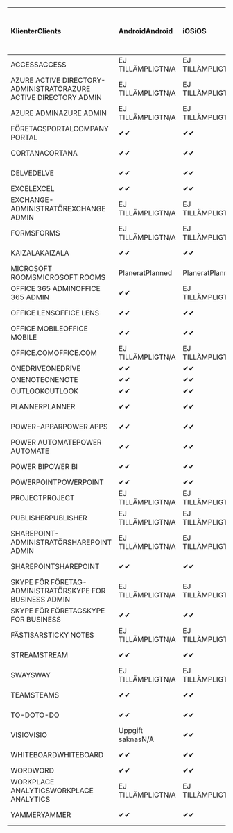 <!-- This file is generated automatically. Changes made to this file will be overwritten.-->
|<span data-ttu-id="c8067-101">Klienter</span><span class="sxs-lookup"><span data-stu-id="c8067-101">Clients</span></span>|<span data-ttu-id="c8067-102">Android</span><span class="sxs-lookup"><span data-stu-id="c8067-102">Android</span></span>|<span data-ttu-id="c8067-103">iOS</span><span class="sxs-lookup"><span data-stu-id="c8067-103">iOS</span></span>|<span data-ttu-id="c8067-104">Mac</span><span class="sxs-lookup"><span data-stu-id="c8067-104">Mac</span></span>|<span data-ttu-id="c8067-105">Windows 10</span><span class="sxs-lookup"><span data-stu-id="c8067-105">Windows 10</span></span><br><span data-ttu-id="c8067-106">Skrivbord</span><span class="sxs-lookup"><span data-stu-id="c8067-106">Desktop</span></span>|<span data-ttu-id="c8067-107">Windows 10</span><span class="sxs-lookup"><span data-stu-id="c8067-107">Windows 10</span></span><br><span data-ttu-id="c8067-108">Moderna appar</span><span class="sxs-lookup"><span data-stu-id="c8067-108">Modern Apps</span></span>|
|:-|:-|:-|:-|:-|:-|
|<span data-ttu-id="c8067-109">ACCESS</span><span class="sxs-lookup"><span data-stu-id="c8067-109">ACCESS</span></span>|<span data-ttu-id="c8067-110">EJ TILLÄMPLIGT</span><span class="sxs-lookup"><span data-stu-id="c8067-110">N/A</span></span>|<span data-ttu-id="c8067-111">EJ TILLÄMPLIGT</span><span class="sxs-lookup"><span data-stu-id="c8067-111">N/A</span></span>|<span data-ttu-id="c8067-112">EJ TILLÄMPLIGT</span><span class="sxs-lookup"><span data-stu-id="c8067-112">N/A</span></span>|<span data-ttu-id="c8067-113">✔</span><span class="sxs-lookup"><span data-stu-id="c8067-113">✔</span></span>|<span data-ttu-id="c8067-114">Uppgift saknas</span><span class="sxs-lookup"><span data-stu-id="c8067-114">N/A</span></span>|
|<span data-ttu-id="c8067-115">AZURE ACTIVE DIRECTORY-ADMINISTRATÖR</span><span class="sxs-lookup"><span data-stu-id="c8067-115">AZURE ACTIVE DIRECTORY ADMIN</span></span>|<span data-ttu-id="c8067-116">EJ TILLÄMPLIGT</span><span class="sxs-lookup"><span data-stu-id="c8067-116">N/A</span></span>|<span data-ttu-id="c8067-117">EJ TILLÄMPLIGT</span><span class="sxs-lookup"><span data-stu-id="c8067-117">N/A</span></span>|<span data-ttu-id="c8067-118">EJ TILLÄMPLIGT</span><span class="sxs-lookup"><span data-stu-id="c8067-118">N/A</span></span>|<span data-ttu-id="c8067-119">✔</span><span class="sxs-lookup"><span data-stu-id="c8067-119">✔</span></span>|<span data-ttu-id="c8067-120">Uppgift saknas</span><span class="sxs-lookup"><span data-stu-id="c8067-120">N/A</span></span>|
|<span data-ttu-id="c8067-121">AZURE ADMIN</span><span class="sxs-lookup"><span data-stu-id="c8067-121">AZURE ADMIN</span></span>|<span data-ttu-id="c8067-122">EJ TILLÄMPLIGT</span><span class="sxs-lookup"><span data-stu-id="c8067-122">N/A</span></span>|<span data-ttu-id="c8067-123">EJ TILLÄMPLIGT</span><span class="sxs-lookup"><span data-stu-id="c8067-123">N/A</span></span>|<span data-ttu-id="c8067-124">EJ TILLÄMPLIGT</span><span class="sxs-lookup"><span data-stu-id="c8067-124">N/A</span></span>|<span data-ttu-id="c8067-125">EJ TILLÄMPLIGT</span><span class="sxs-lookup"><span data-stu-id="c8067-125">N/A</span></span>|<span data-ttu-id="c8067-126">EJ TILLÄMPLIGT</span><span class="sxs-lookup"><span data-stu-id="c8067-126">N/A</span></span>|
|<span data-ttu-id="c8067-127">FÖRETAGSPORTAL</span><span class="sxs-lookup"><span data-stu-id="c8067-127">COMPANY PORTAL</span></span>|<span data-ttu-id="c8067-128">✔</span><span class="sxs-lookup"><span data-stu-id="c8067-128">✔</span></span>|<span data-ttu-id="c8067-129">✔</span><span class="sxs-lookup"><span data-stu-id="c8067-129">✔</span></span>|<span data-ttu-id="c8067-130">✔</span><span class="sxs-lookup"><span data-stu-id="c8067-130">✔</span></span>|<span data-ttu-id="c8067-131">Uppgift saknas</span><span class="sxs-lookup"><span data-stu-id="c8067-131">N/A</span></span>|<span data-ttu-id="c8067-132">✔</span><span class="sxs-lookup"><span data-stu-id="c8067-132">✔</span></span>|
|<span data-ttu-id="c8067-133">CORTANA</span><span class="sxs-lookup"><span data-stu-id="c8067-133">CORTANA</span></span>|<span data-ttu-id="c8067-134">✔</span><span class="sxs-lookup"><span data-stu-id="c8067-134">✔</span></span>|<span data-ttu-id="c8067-135">✔</span><span class="sxs-lookup"><span data-stu-id="c8067-135">✔</span></span>|<span data-ttu-id="c8067-136">EJ TILLÄMPLIGT</span><span class="sxs-lookup"><span data-stu-id="c8067-136">N/A</span></span>|<span data-ttu-id="c8067-137">EJ TILLÄMPLIGT</span><span class="sxs-lookup"><span data-stu-id="c8067-137">N/A</span></span>|<span data-ttu-id="c8067-138">✔</span><span class="sxs-lookup"><span data-stu-id="c8067-138">✔</span></span>|
|<span data-ttu-id="c8067-139">DELVE</span><span class="sxs-lookup"><span data-stu-id="c8067-139">DELVE</span></span>|<span data-ttu-id="c8067-140">✔</span><span class="sxs-lookup"><span data-stu-id="c8067-140">✔</span></span>|<span data-ttu-id="c8067-141">✔</span><span class="sxs-lookup"><span data-stu-id="c8067-141">✔</span></span>|<span data-ttu-id="c8067-142">EJ TILLÄMPLIGT</span><span class="sxs-lookup"><span data-stu-id="c8067-142">N/A</span></span>|<span data-ttu-id="c8067-143">EJ TILLÄMPLIGT</span><span class="sxs-lookup"><span data-stu-id="c8067-143">N/A</span></span>|<span data-ttu-id="c8067-144">EJ TILLÄMPLIGT</span><span class="sxs-lookup"><span data-stu-id="c8067-144">N/A</span></span>|
|<span data-ttu-id="c8067-145">EXCEL</span><span class="sxs-lookup"><span data-stu-id="c8067-145">EXCEL</span></span>|<span data-ttu-id="c8067-146">✔</span><span class="sxs-lookup"><span data-stu-id="c8067-146">✔</span></span>|<span data-ttu-id="c8067-147">✔</span><span class="sxs-lookup"><span data-stu-id="c8067-147">✔</span></span>|<span data-ttu-id="c8067-148">✔</span><span class="sxs-lookup"><span data-stu-id="c8067-148">✔</span></span>|<span data-ttu-id="c8067-149">✔</span><span class="sxs-lookup"><span data-stu-id="c8067-149">✔</span></span>|<span data-ttu-id="c8067-150">✔</span><span class="sxs-lookup"><span data-stu-id="c8067-150">✔</span></span>|
|<span data-ttu-id="c8067-151">EXCHANGE-ADMINISTRATÖR</span><span class="sxs-lookup"><span data-stu-id="c8067-151">EXCHANGE ADMIN</span></span>|<span data-ttu-id="c8067-152">EJ TILLÄMPLIGT</span><span class="sxs-lookup"><span data-stu-id="c8067-152">N/A</span></span>|<span data-ttu-id="c8067-153">EJ TILLÄMPLIGT</span><span class="sxs-lookup"><span data-stu-id="c8067-153">N/A</span></span>|<span data-ttu-id="c8067-154">EJ TILLÄMPLIGT</span><span class="sxs-lookup"><span data-stu-id="c8067-154">N/A</span></span>|<span data-ttu-id="c8067-155">✔</span><span class="sxs-lookup"><span data-stu-id="c8067-155">✔</span></span>|<span data-ttu-id="c8067-156">Uppgift saknas</span><span class="sxs-lookup"><span data-stu-id="c8067-156">N/A</span></span>|
|<span data-ttu-id="c8067-157">FORMS</span><span class="sxs-lookup"><span data-stu-id="c8067-157">FORMS</span></span>|<span data-ttu-id="c8067-158">EJ TILLÄMPLIGT</span><span class="sxs-lookup"><span data-stu-id="c8067-158">N/A</span></span>|<span data-ttu-id="c8067-159">EJ TILLÄMPLIGT</span><span class="sxs-lookup"><span data-stu-id="c8067-159">N/A</span></span>|<span data-ttu-id="c8067-160">EJ TILLÄMPLIGT</span><span class="sxs-lookup"><span data-stu-id="c8067-160">N/A</span></span>|<span data-ttu-id="c8067-161">EJ TILLÄMPLIGT</span><span class="sxs-lookup"><span data-stu-id="c8067-161">N/A</span></span>|<span data-ttu-id="c8067-162">EJ TILLÄMPLIGT</span><span class="sxs-lookup"><span data-stu-id="c8067-162">N/A</span></span>|
|<span data-ttu-id="c8067-163">KAIZALA</span><span class="sxs-lookup"><span data-stu-id="c8067-163">KAIZALA</span></span>|<span data-ttu-id="c8067-164">✔</span><span class="sxs-lookup"><span data-stu-id="c8067-164">✔</span></span>|<span data-ttu-id="c8067-165">✔</span><span class="sxs-lookup"><span data-stu-id="c8067-165">✔</span></span>|<span data-ttu-id="c8067-166">EJ TILLÄMPLIGT</span><span class="sxs-lookup"><span data-stu-id="c8067-166">N/A</span></span>|<span data-ttu-id="c8067-167">EJ TILLÄMPLIGT</span><span class="sxs-lookup"><span data-stu-id="c8067-167">N/A</span></span>|<span data-ttu-id="c8067-168">EJ TILLÄMPLIGT</span><span class="sxs-lookup"><span data-stu-id="c8067-168">N/A</span></span>|
|<span data-ttu-id="c8067-169">MICROSOFT ROOMS</span><span class="sxs-lookup"><span data-stu-id="c8067-169">MICROSOFT ROOMS</span></span>|<span data-ttu-id="c8067-170">Planerat</span><span class="sxs-lookup"><span data-stu-id="c8067-170">Planned</span></span>|<span data-ttu-id="c8067-171">Planerat</span><span class="sxs-lookup"><span data-stu-id="c8067-171">Planned</span></span>|<span data-ttu-id="c8067-172">EJ TILLÄMPLIGT</span><span class="sxs-lookup"><span data-stu-id="c8067-172">N/A</span></span>|<span data-ttu-id="c8067-173">EJ TILLÄMPLIGT</span><span class="sxs-lookup"><span data-stu-id="c8067-173">N/A</span></span>|<span data-ttu-id="c8067-174">EJ TILLÄMPLIGT</span><span class="sxs-lookup"><span data-stu-id="c8067-174">N/A</span></span>|
|<span data-ttu-id="c8067-175">OFFICE 365 ADMIN</span><span class="sxs-lookup"><span data-stu-id="c8067-175">OFFICE 365 ADMIN</span></span>|<span data-ttu-id="c8067-176">✔</span><span class="sxs-lookup"><span data-stu-id="c8067-176">✔</span></span>|<span data-ttu-id="c8067-177">EJ TILLÄMPLIGT</span><span class="sxs-lookup"><span data-stu-id="c8067-177">N/A</span></span>|<span data-ttu-id="c8067-178">EJ TILLÄMPLIGT</span><span class="sxs-lookup"><span data-stu-id="c8067-178">N/A</span></span>|<span data-ttu-id="c8067-179">EJ TILLÄMPLIGT</span><span class="sxs-lookup"><span data-stu-id="c8067-179">N/A</span></span>|<span data-ttu-id="c8067-180">EJ TILLÄMPLIGT</span><span class="sxs-lookup"><span data-stu-id="c8067-180">N/A</span></span>|
|<span data-ttu-id="c8067-181">OFFICE LENS</span><span class="sxs-lookup"><span data-stu-id="c8067-181">OFFICE LENS</span></span>|<span data-ttu-id="c8067-182">✔</span><span class="sxs-lookup"><span data-stu-id="c8067-182">✔</span></span>|<span data-ttu-id="c8067-183">✔</span><span class="sxs-lookup"><span data-stu-id="c8067-183">✔</span></span>|<span data-ttu-id="c8067-184">EJ TILLÄMPLIGT</span><span class="sxs-lookup"><span data-stu-id="c8067-184">N/A</span></span>|<span data-ttu-id="c8067-185">EJ TILLÄMPLIGT</span><span class="sxs-lookup"><span data-stu-id="c8067-185">N/A</span></span>|<span data-ttu-id="c8067-186">✔</span><span class="sxs-lookup"><span data-stu-id="c8067-186">✔</span></span>|
|<span data-ttu-id="c8067-187">OFFICE MOBILE</span><span class="sxs-lookup"><span data-stu-id="c8067-187">OFFICE MOBILE</span></span>|<span data-ttu-id="c8067-188">✔</span><span class="sxs-lookup"><span data-stu-id="c8067-188">✔</span></span>|<span data-ttu-id="c8067-189">✔</span><span class="sxs-lookup"><span data-stu-id="c8067-189">✔</span></span>|<span data-ttu-id="c8067-190">EJ TILLÄMPLIGT</span><span class="sxs-lookup"><span data-stu-id="c8067-190">N/A</span></span>|<span data-ttu-id="c8067-191">EJ TILLÄMPLIGT</span><span class="sxs-lookup"><span data-stu-id="c8067-191">N/A</span></span>|<span data-ttu-id="c8067-192">EJ TILLÄMPLIGT</span><span class="sxs-lookup"><span data-stu-id="c8067-192">N/A</span></span>|
|<span data-ttu-id="c8067-193">OFFICE.COM</span><span class="sxs-lookup"><span data-stu-id="c8067-193">OFFICE.COM</span></span>|<span data-ttu-id="c8067-194">EJ TILLÄMPLIGT</span><span class="sxs-lookup"><span data-stu-id="c8067-194">N/A</span></span>|<span data-ttu-id="c8067-195">EJ TILLÄMPLIGT</span><span class="sxs-lookup"><span data-stu-id="c8067-195">N/A</span></span>|<span data-ttu-id="c8067-196">EJ TILLÄMPLIGT</span><span class="sxs-lookup"><span data-stu-id="c8067-196">N/A</span></span>|<span data-ttu-id="c8067-197">EJ TILLÄMPLIGT</span><span class="sxs-lookup"><span data-stu-id="c8067-197">N/A</span></span>|<span data-ttu-id="c8067-198">✔</span><span class="sxs-lookup"><span data-stu-id="c8067-198">✔</span></span>|
|<span data-ttu-id="c8067-199">ONEDRIVE</span><span class="sxs-lookup"><span data-stu-id="c8067-199">ONEDRIVE</span></span>|<span data-ttu-id="c8067-200">✔</span><span class="sxs-lookup"><span data-stu-id="c8067-200">✔</span></span>|<span data-ttu-id="c8067-201">✔</span><span class="sxs-lookup"><span data-stu-id="c8067-201">✔</span></span>|<span data-ttu-id="c8067-202">✔</span><span class="sxs-lookup"><span data-stu-id="c8067-202">✔</span></span>|<span data-ttu-id="c8067-203">✔</span><span class="sxs-lookup"><span data-stu-id="c8067-203">✔</span></span>|<span data-ttu-id="c8067-204">✔</span><span class="sxs-lookup"><span data-stu-id="c8067-204">✔</span></span>|
|<span data-ttu-id="c8067-205">ONENOTE</span><span class="sxs-lookup"><span data-stu-id="c8067-205">ONENOTE</span></span>|<span data-ttu-id="c8067-206">✔</span><span class="sxs-lookup"><span data-stu-id="c8067-206">✔</span></span>|<span data-ttu-id="c8067-207">✔</span><span class="sxs-lookup"><span data-stu-id="c8067-207">✔</span></span>|<span data-ttu-id="c8067-208">✔</span><span class="sxs-lookup"><span data-stu-id="c8067-208">✔</span></span>|<span data-ttu-id="c8067-209">✔</span><span class="sxs-lookup"><span data-stu-id="c8067-209">✔</span></span>|<span data-ttu-id="c8067-210">✔</span><span class="sxs-lookup"><span data-stu-id="c8067-210">✔</span></span>|
|<span data-ttu-id="c8067-211">OUTLOOK</span><span class="sxs-lookup"><span data-stu-id="c8067-211">OUTLOOK</span></span>|<span data-ttu-id="c8067-212">✔</span><span class="sxs-lookup"><span data-stu-id="c8067-212">✔</span></span>|<span data-ttu-id="c8067-213">✔</span><span class="sxs-lookup"><span data-stu-id="c8067-213">✔</span></span>|<span data-ttu-id="c8067-214">✔</span><span class="sxs-lookup"><span data-stu-id="c8067-214">✔</span></span>|<span data-ttu-id="c8067-215">✔</span><span class="sxs-lookup"><span data-stu-id="c8067-215">✔</span></span>|<span data-ttu-id="c8067-216">✔</span><span class="sxs-lookup"><span data-stu-id="c8067-216">✔</span></span>|
|<span data-ttu-id="c8067-217">PLANNER</span><span class="sxs-lookup"><span data-stu-id="c8067-217">PLANNER</span></span>|<span data-ttu-id="c8067-218">✔</span><span class="sxs-lookup"><span data-stu-id="c8067-218">✔</span></span>|<span data-ttu-id="c8067-219">✔</span><span class="sxs-lookup"><span data-stu-id="c8067-219">✔</span></span>|<span data-ttu-id="c8067-220">EJ TILLÄMPLIGT</span><span class="sxs-lookup"><span data-stu-id="c8067-220">N/A</span></span>|<span data-ttu-id="c8067-221">EJ TILLÄMPLIGT</span><span class="sxs-lookup"><span data-stu-id="c8067-221">N/A</span></span>|<span data-ttu-id="c8067-222">EJ TILLÄMPLIGT</span><span class="sxs-lookup"><span data-stu-id="c8067-222">N/A</span></span>|
|<span data-ttu-id="c8067-223">POWER-APPAR</span><span class="sxs-lookup"><span data-stu-id="c8067-223">POWER APPS</span></span>|<span data-ttu-id="c8067-224">✔</span><span class="sxs-lookup"><span data-stu-id="c8067-224">✔</span></span>|<span data-ttu-id="c8067-225">✔</span><span class="sxs-lookup"><span data-stu-id="c8067-225">✔</span></span>|<span data-ttu-id="c8067-226">EJ TILLÄMPLIGT</span><span class="sxs-lookup"><span data-stu-id="c8067-226">N/A</span></span>|<span data-ttu-id="c8067-227">EJ TILLÄMPLIGT</span><span class="sxs-lookup"><span data-stu-id="c8067-227">N/A</span></span>|<span data-ttu-id="c8067-228">✔</span><span class="sxs-lookup"><span data-stu-id="c8067-228">✔</span></span>|
|<span data-ttu-id="c8067-229">POWER AUTOMATE</span><span class="sxs-lookup"><span data-stu-id="c8067-229">POWER AUTOMATE</span></span>|<span data-ttu-id="c8067-230">✔</span><span class="sxs-lookup"><span data-stu-id="c8067-230">✔</span></span>|<span data-ttu-id="c8067-231">✔</span><span class="sxs-lookup"><span data-stu-id="c8067-231">✔</span></span>|<span data-ttu-id="c8067-232">EJ TILLÄMPLIGT</span><span class="sxs-lookup"><span data-stu-id="c8067-232">N/A</span></span>|<span data-ttu-id="c8067-233">EJ TILLÄMPLIGT</span><span class="sxs-lookup"><span data-stu-id="c8067-233">N/A</span></span>|<span data-ttu-id="c8067-234">EJ TILLÄMPLIGT</span><span class="sxs-lookup"><span data-stu-id="c8067-234">N/A</span></span>|
|<span data-ttu-id="c8067-235">POWER BI</span><span class="sxs-lookup"><span data-stu-id="c8067-235">POWER BI</span></span>|<span data-ttu-id="c8067-236">✔</span><span class="sxs-lookup"><span data-stu-id="c8067-236">✔</span></span>|<span data-ttu-id="c8067-237">✔</span><span class="sxs-lookup"><span data-stu-id="c8067-237">✔</span></span>|<span data-ttu-id="c8067-238">Uppgift saknas</span><span class="sxs-lookup"><span data-stu-id="c8067-238">N/A</span></span>|<span data-ttu-id="c8067-239">✔</span><span class="sxs-lookup"><span data-stu-id="c8067-239">✔</span></span>|<span data-ttu-id="c8067-240">✔</span><span class="sxs-lookup"><span data-stu-id="c8067-240">✔</span></span>|
|<span data-ttu-id="c8067-241">POWERPOINT</span><span class="sxs-lookup"><span data-stu-id="c8067-241">POWERPOINT</span></span>|<span data-ttu-id="c8067-242">✔</span><span class="sxs-lookup"><span data-stu-id="c8067-242">✔</span></span>|<span data-ttu-id="c8067-243">✔</span><span class="sxs-lookup"><span data-stu-id="c8067-243">✔</span></span>|<span data-ttu-id="c8067-244">✔</span><span class="sxs-lookup"><span data-stu-id="c8067-244">✔</span></span>|<span data-ttu-id="c8067-245">✔</span><span class="sxs-lookup"><span data-stu-id="c8067-245">✔</span></span>|<span data-ttu-id="c8067-246">✔</span><span class="sxs-lookup"><span data-stu-id="c8067-246">✔</span></span>|
|<span data-ttu-id="c8067-247">PROJECT</span><span class="sxs-lookup"><span data-stu-id="c8067-247">PROJECT</span></span>|<span data-ttu-id="c8067-248">EJ TILLÄMPLIGT</span><span class="sxs-lookup"><span data-stu-id="c8067-248">N/A</span></span>|<span data-ttu-id="c8067-249">EJ TILLÄMPLIGT</span><span class="sxs-lookup"><span data-stu-id="c8067-249">N/A</span></span>|<span data-ttu-id="c8067-250">EJ TILLÄMPLIGT</span><span class="sxs-lookup"><span data-stu-id="c8067-250">N/A</span></span>|<span data-ttu-id="c8067-251">✔</span><span class="sxs-lookup"><span data-stu-id="c8067-251">✔</span></span>|<span data-ttu-id="c8067-252">Uppgift saknas</span><span class="sxs-lookup"><span data-stu-id="c8067-252">N/A</span></span>|
|<span data-ttu-id="c8067-253">PUBLISHER</span><span class="sxs-lookup"><span data-stu-id="c8067-253">PUBLISHER</span></span>|<span data-ttu-id="c8067-254">EJ TILLÄMPLIGT</span><span class="sxs-lookup"><span data-stu-id="c8067-254">N/A</span></span>|<span data-ttu-id="c8067-255">EJ TILLÄMPLIGT</span><span class="sxs-lookup"><span data-stu-id="c8067-255">N/A</span></span>|<span data-ttu-id="c8067-256">EJ TILLÄMPLIGT</span><span class="sxs-lookup"><span data-stu-id="c8067-256">N/A</span></span>|<span data-ttu-id="c8067-257">✔</span><span class="sxs-lookup"><span data-stu-id="c8067-257">✔</span></span>|<span data-ttu-id="c8067-258">Uppgift saknas</span><span class="sxs-lookup"><span data-stu-id="c8067-258">N/A</span></span>|
|<span data-ttu-id="c8067-259">SHAREPOINT-ADMINISTRATÖR</span><span class="sxs-lookup"><span data-stu-id="c8067-259">SHAREPOINT ADMIN</span></span>|<span data-ttu-id="c8067-260">EJ TILLÄMPLIGT</span><span class="sxs-lookup"><span data-stu-id="c8067-260">N/A</span></span>|<span data-ttu-id="c8067-261">EJ TILLÄMPLIGT</span><span class="sxs-lookup"><span data-stu-id="c8067-261">N/A</span></span>|<span data-ttu-id="c8067-262">EJ TILLÄMPLIGT</span><span class="sxs-lookup"><span data-stu-id="c8067-262">N/A</span></span>|<span data-ttu-id="c8067-263">✔</span><span class="sxs-lookup"><span data-stu-id="c8067-263">✔</span></span>|<span data-ttu-id="c8067-264">Uppgift saknas</span><span class="sxs-lookup"><span data-stu-id="c8067-264">N/A</span></span>|
|<span data-ttu-id="c8067-265">SHAREPOINT</span><span class="sxs-lookup"><span data-stu-id="c8067-265">SHAREPOINT</span></span>|<span data-ttu-id="c8067-266">✔</span><span class="sxs-lookup"><span data-stu-id="c8067-266">✔</span></span>|<span data-ttu-id="c8067-267">✔</span><span class="sxs-lookup"><span data-stu-id="c8067-267">✔</span></span>|<span data-ttu-id="c8067-268">EJ TILLÄMPLIGT</span><span class="sxs-lookup"><span data-stu-id="c8067-268">N/A</span></span>|<span data-ttu-id="c8067-269">EJ TILLÄMPLIGT</span><span class="sxs-lookup"><span data-stu-id="c8067-269">N/A</span></span>|<span data-ttu-id="c8067-270">EJ TILLÄMPLIGT</span><span class="sxs-lookup"><span data-stu-id="c8067-270">N/A</span></span>|
|<span data-ttu-id="c8067-271">SKYPE FÖR FÖRETAG-ADMINISTRATÖR</span><span class="sxs-lookup"><span data-stu-id="c8067-271">SKYPE FOR BUSINESS ADMIN</span></span>|<span data-ttu-id="c8067-272">EJ TILLÄMPLIGT</span><span class="sxs-lookup"><span data-stu-id="c8067-272">N/A</span></span>|<span data-ttu-id="c8067-273">EJ TILLÄMPLIGT</span><span class="sxs-lookup"><span data-stu-id="c8067-273">N/A</span></span>|<span data-ttu-id="c8067-274">EJ TILLÄMPLIGT</span><span class="sxs-lookup"><span data-stu-id="c8067-274">N/A</span></span>|<span data-ttu-id="c8067-275">✔</span><span class="sxs-lookup"><span data-stu-id="c8067-275">✔</span></span>|<span data-ttu-id="c8067-276">Uppgift saknas</span><span class="sxs-lookup"><span data-stu-id="c8067-276">N/A</span></span>|
|<span data-ttu-id="c8067-277">SKYPE FÖR FÖRETAG</span><span class="sxs-lookup"><span data-stu-id="c8067-277">SKYPE FOR BUSINESS</span></span>|<span data-ttu-id="c8067-278">✔</span><span class="sxs-lookup"><span data-stu-id="c8067-278">✔</span></span>|<span data-ttu-id="c8067-279">✔</span><span class="sxs-lookup"><span data-stu-id="c8067-279">✔</span></span>|<span data-ttu-id="c8067-280">✔</span><span class="sxs-lookup"><span data-stu-id="c8067-280">✔</span></span>|<span data-ttu-id="c8067-281">✔</span><span class="sxs-lookup"><span data-stu-id="c8067-281">✔</span></span>|<span data-ttu-id="c8067-282">Uppgift saknas</span><span class="sxs-lookup"><span data-stu-id="c8067-282">N/A</span></span>|
|<span data-ttu-id="c8067-283">FÄSTISAR</span><span class="sxs-lookup"><span data-stu-id="c8067-283">STICKY NOTES</span></span>|<span data-ttu-id="c8067-284">EJ TILLÄMPLIGT</span><span class="sxs-lookup"><span data-stu-id="c8067-284">N/A</span></span>|<span data-ttu-id="c8067-285">EJ TILLÄMPLIGT</span><span class="sxs-lookup"><span data-stu-id="c8067-285">N/A</span></span>|<span data-ttu-id="c8067-286">EJ TILLÄMPLIGT</span><span class="sxs-lookup"><span data-stu-id="c8067-286">N/A</span></span>|<span data-ttu-id="c8067-287">EJ TILLÄMPLIGT</span><span class="sxs-lookup"><span data-stu-id="c8067-287">N/A</span></span>|<span data-ttu-id="c8067-288">✔</span><span class="sxs-lookup"><span data-stu-id="c8067-288">✔</span></span>|
|<span data-ttu-id="c8067-289">STREAM</span><span class="sxs-lookup"><span data-stu-id="c8067-289">STREAM</span></span>|<span data-ttu-id="c8067-290">✔</span><span class="sxs-lookup"><span data-stu-id="c8067-290">✔</span></span>|<span data-ttu-id="c8067-291">✔</span><span class="sxs-lookup"><span data-stu-id="c8067-291">✔</span></span>|<span data-ttu-id="c8067-292">EJ TILLÄMPLIGT</span><span class="sxs-lookup"><span data-stu-id="c8067-292">N/A</span></span>|<span data-ttu-id="c8067-293">EJ TILLÄMPLIGT</span><span class="sxs-lookup"><span data-stu-id="c8067-293">N/A</span></span>|<span data-ttu-id="c8067-294">EJ TILLÄMPLIGT</span><span class="sxs-lookup"><span data-stu-id="c8067-294">N/A</span></span>|
|<span data-ttu-id="c8067-295">SWAY</span><span class="sxs-lookup"><span data-stu-id="c8067-295">SWAY</span></span>|<span data-ttu-id="c8067-296">EJ TILLÄMPLIGT</span><span class="sxs-lookup"><span data-stu-id="c8067-296">N/A</span></span>|<span data-ttu-id="c8067-297">EJ TILLÄMPLIGT</span><span class="sxs-lookup"><span data-stu-id="c8067-297">N/A</span></span>|<span data-ttu-id="c8067-298">EJ TILLÄMPLIGT</span><span class="sxs-lookup"><span data-stu-id="c8067-298">N/A</span></span>|<span data-ttu-id="c8067-299">EJ TILLÄMPLIGT</span><span class="sxs-lookup"><span data-stu-id="c8067-299">N/A</span></span>|<span data-ttu-id="c8067-300">✔</span><span class="sxs-lookup"><span data-stu-id="c8067-300">✔</span></span>|
|<span data-ttu-id="c8067-301">TEAMS</span><span class="sxs-lookup"><span data-stu-id="c8067-301">TEAMS</span></span>|<span data-ttu-id="c8067-302">✔</span><span class="sxs-lookup"><span data-stu-id="c8067-302">✔</span></span>|<span data-ttu-id="c8067-303">✔</span><span class="sxs-lookup"><span data-stu-id="c8067-303">✔</span></span>|<span data-ttu-id="c8067-304">✔</span><span class="sxs-lookup"><span data-stu-id="c8067-304">✔</span></span>|<span data-ttu-id="c8067-305">✔</span><span class="sxs-lookup"><span data-stu-id="c8067-305">✔</span></span>|<span data-ttu-id="c8067-306">Uppgift saknas</span><span class="sxs-lookup"><span data-stu-id="c8067-306">N/A</span></span>|
|<span data-ttu-id="c8067-307">TO-DO</span><span class="sxs-lookup"><span data-stu-id="c8067-307">TO-DO</span></span>|<span data-ttu-id="c8067-308">✔</span><span class="sxs-lookup"><span data-stu-id="c8067-308">✔</span></span>|<span data-ttu-id="c8067-309">✔</span><span class="sxs-lookup"><span data-stu-id="c8067-309">✔</span></span>|<span data-ttu-id="c8067-310">✔</span><span class="sxs-lookup"><span data-stu-id="c8067-310">✔</span></span>|<span data-ttu-id="c8067-311">Uppgift saknas</span><span class="sxs-lookup"><span data-stu-id="c8067-311">N/A</span></span>|<span data-ttu-id="c8067-312">✔</span><span class="sxs-lookup"><span data-stu-id="c8067-312">✔</span></span>|
|<span data-ttu-id="c8067-313">VISIO</span><span class="sxs-lookup"><span data-stu-id="c8067-313">VISIO</span></span>|<span data-ttu-id="c8067-314">Uppgift saknas</span><span class="sxs-lookup"><span data-stu-id="c8067-314">N/A</span></span>|<span data-ttu-id="c8067-315">✔</span><span class="sxs-lookup"><span data-stu-id="c8067-315">✔</span></span>|<span data-ttu-id="c8067-316">Uppgift saknas</span><span class="sxs-lookup"><span data-stu-id="c8067-316">N/A</span></span>|<span data-ttu-id="c8067-317">✔</span><span class="sxs-lookup"><span data-stu-id="c8067-317">✔</span></span>|<span data-ttu-id="c8067-318">Uppgift saknas</span><span class="sxs-lookup"><span data-stu-id="c8067-318">N/A</span></span>|
|<span data-ttu-id="c8067-319">WHITEBOARD</span><span class="sxs-lookup"><span data-stu-id="c8067-319">WHITEBOARD</span></span>|<span data-ttu-id="c8067-320">✔</span><span class="sxs-lookup"><span data-stu-id="c8067-320">✔</span></span>|<span data-ttu-id="c8067-321">✔</span><span class="sxs-lookup"><span data-stu-id="c8067-321">✔</span></span>|<span data-ttu-id="c8067-322">EJ TILLÄMPLIGT</span><span class="sxs-lookup"><span data-stu-id="c8067-322">N/A</span></span>|<span data-ttu-id="c8067-323">EJ TILLÄMPLIGT</span><span class="sxs-lookup"><span data-stu-id="c8067-323">N/A</span></span>|<span data-ttu-id="c8067-324">✔</span><span class="sxs-lookup"><span data-stu-id="c8067-324">✔</span></span>|
|<span data-ttu-id="c8067-325">WORD</span><span class="sxs-lookup"><span data-stu-id="c8067-325">WORD</span></span>|<span data-ttu-id="c8067-326">✔</span><span class="sxs-lookup"><span data-stu-id="c8067-326">✔</span></span>|<span data-ttu-id="c8067-327">✔</span><span class="sxs-lookup"><span data-stu-id="c8067-327">✔</span></span>|<span data-ttu-id="c8067-328">✔</span><span class="sxs-lookup"><span data-stu-id="c8067-328">✔</span></span>|<span data-ttu-id="c8067-329">✔</span><span class="sxs-lookup"><span data-stu-id="c8067-329">✔</span></span>|<span data-ttu-id="c8067-330">✔</span><span class="sxs-lookup"><span data-stu-id="c8067-330">✔</span></span>|
|<span data-ttu-id="c8067-331">WORKPLACE ANALYTICS</span><span class="sxs-lookup"><span data-stu-id="c8067-331">WORKPLACE ANALYTICS</span></span>|<span data-ttu-id="c8067-332">EJ TILLÄMPLIGT</span><span class="sxs-lookup"><span data-stu-id="c8067-332">N/A</span></span>|<span data-ttu-id="c8067-333">EJ TILLÄMPLIGT</span><span class="sxs-lookup"><span data-stu-id="c8067-333">N/A</span></span>|<span data-ttu-id="c8067-334">EJ TILLÄMPLIGT</span><span class="sxs-lookup"><span data-stu-id="c8067-334">N/A</span></span>|<span data-ttu-id="c8067-335">EJ TILLÄMPLIGT</span><span class="sxs-lookup"><span data-stu-id="c8067-335">N/A</span></span>|<span data-ttu-id="c8067-336">EJ TILLÄMPLIGT</span><span class="sxs-lookup"><span data-stu-id="c8067-336">N/A</span></span>|
|<span data-ttu-id="c8067-337">YAMMER</span><span class="sxs-lookup"><span data-stu-id="c8067-337">YAMMER</span></span>|<span data-ttu-id="c8067-338">✔</span><span class="sxs-lookup"><span data-stu-id="c8067-338">✔</span></span>|<span data-ttu-id="c8067-339">✔</span><span class="sxs-lookup"><span data-stu-id="c8067-339">✔</span></span>|<span data-ttu-id="c8067-340">✔</span><span class="sxs-lookup"><span data-stu-id="c8067-340">✔</span></span>|<span data-ttu-id="c8067-341">✔</span><span class="sxs-lookup"><span data-stu-id="c8067-341">✔</span></span>|<span data-ttu-id="c8067-342">Uppgift saknas</span><span class="sxs-lookup"><span data-stu-id="c8067-342">N/A</span></span>|
